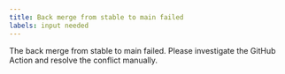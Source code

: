 ```yaml
---
title: Back merge from stable to main failed
labels: input needed
---
```


The back merge from stable to main failed. Please investigate the GitHub Action and resolve the conflict manually.